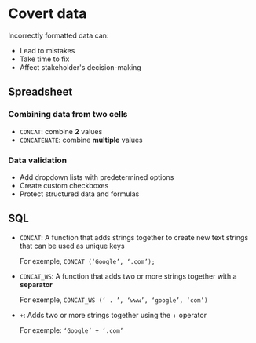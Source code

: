 # Covert data

Incorrectly formatted data can:

- Lead to mistakes
- Take time to fix
- Affect stakeholder's decision-making

## Spreadsheet

### Combining data from two cells

- `CONCAT`: combine **2** values
- `CONCATENATE`: combine **multiple** values

### Data validation

- Add dropdown lists with predetermined options
- Create custom checkboxes
- Protect structured data and formulas

## SQL

- `CONCAT`: A function that adds strings together to create new text strings that can be used as unique keys

  For exemple, `CONCAT (‘Google’, ‘.com’);`

- `CONCAT_WS`: A function that adds two or more strings together with a **separator**

  For exemple, `CONCAT_WS (‘ . ’, ‘www’, ‘google’, ‘com’)`

- `+`: Adds two or more strings together using the + operator

  For exemple: `‘Google’ + ‘.com’`

  
